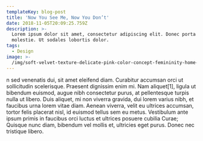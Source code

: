 ```yaml
---
templateKey: blog-post
title: 'Now You See Me, Now You Don’t'
date: 2018-11-05T20:09:25.759Z
description: >-
  Lorem ipsum dolor sit amet, consectetur adipiscing elit. Donec porta egestas
  molestie. Ut sodales lobortis dolor. 
tags:
  - Design
image: >-
  /img/soft-velvet-texture-delicate-pink-color-concept-femininity-home-comfort-warmth-105987201.jpg
---
```

n sed venenatis dui, sit amet eleifend diam. Curabitur accumsan orci ut sollicitudin scelerisque. Praesent dignissim enim mi. Nam aliquet\[1], ligula ut bibendum euismod, augue nibh consectetur purus, at pellentesque turpis nulla ut libero. Duis aliquet, mi non viverra gravida, dui lorem varius nibh, et faucibus urna lorem vitae diam. Aenean viverra, velit eu ultrices accumsan, tortor felis placerat nisl, id euismod tellus sem eu metus. Vestibulum ante ipsum primis in faucibus orci luctus et ultrices posuere cubilia Curae; Quisque nunc diam, bibendum vel mollis et, ultricies eget purus. Donec nec tristique libero.
